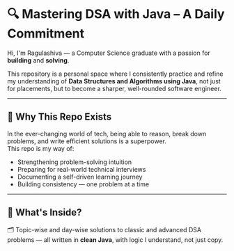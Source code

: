 # 🔍 Mastering DSA with Java – A Daily Commitment

Hi, I'm Ragulashiva — a Computer Science graduate with a passion for **building** and **solving**.

This repository is a personal space where I consistently practice and refine my understanding of **Data Structures and Algorithms using Java**, not just for placements, but to become a sharper, well-rounded software engineer.

---

## 🚀 Why This Repo Exists

In the ever-changing world of tech, being able to reason, break down problems, and write efficient solutions is a superpower.  
This repo is my way of:

- Strengthening problem-solving intuition
- Preparing for real-world technical interviews
- Documenting a self-driven learning journey
- Building consistency — one problem at a time

---

## 🧠 What's Inside?

🗂️ Topic-wise and day-wise solutions to classic and advanced DSA problems — all written in **clean Java**, with logic I understand, not just copy.

